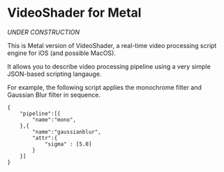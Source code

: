 # VideoShader for Metal

*UNDER CONSTRUCTION*

This is Metal version of VideoShader, a real-time video processing script engine for iOS (and possible MacOS). 

It allows you to describe video processing pipeline using a very simple JSON-based scripting langauge. 

For example, the following script applies the monochrome filter and Gaussian Blur filter in sequence. 

```
{
    "pipeline":[{
        "name":"mono",
    },{
        "name":"gaussianblur",
        "attr":{
            "sigma" : [5.0]
        }
    }]
}
```
